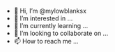 - 👋 Hi, I’m @mylowblanksx
- 👀 I’m interested in ...
- 🌱 I’m currently learning ...
- 💞️ I’m looking to collaborate on ...
- 📫 How to reach me ...

<!---
mylowblanksx/mylowblanksx is a ✨ special ✨ repository because its `README.md` (this file) appears on your GitHub profile.
You can click the Preview link to take a look at your changes.
--->
